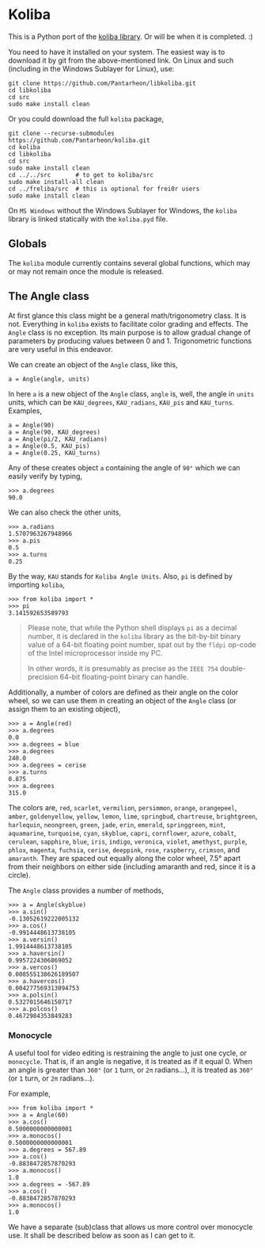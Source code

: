 # Koliba

This is a Python port of the [koliba library](https://github.com/Pantarheon/libkoliba).
Or will be when it is completed. :)

You need to have it installed on your system. The easiest way is to download it
by git from the above-mentioned link. On Linux and such (including in the Windows
Sublayer for Linux), use:

```
git clone https://github.com/Pantarheon/libkoliba.git
cd libkoliba
cd src
sudo make install clean
```

Or you could download the full `koliba` package,

```
git clone --recurse-submodules https://github.com/Pantarheon/koliba.git
cd koliba
cd libkoliba
cd src
sudo make install clean
cd ../../src       # to get to koliba/src
sudo make install-all clean
cd ../freliba/src  # this is optional for frei0r users
sudo make install clean
```

On `MS Windows` without the Windows Sublayer for Windows, the `koliba` library
is linked statically with the `koliba.pyd` file.

## Globals

The `koliba` module currently contains several global functions, which may or
may not remain once the module is released.

## The Angle class

At first glance this class might be a general math/trigonometry class. It is not.
Everything in `koliba` exists to facilitate color grading and effects. The `Angle`
class is no exception. Its main purpose is to allow gradual change of parameters
by producing values between 0 and 1. Trigonometric functions are very useful
in this endeavor.

We can create an object of the `Angle` class, like this,

```
a = Angle(angle, units)
```

In here `a` is a new object of the `Angle` class, `angle` is, well, the
angle in `units` units, which can be `KAU_degrees`, `KAU_radians`,
`KAU_pis` and `KAU_turns`. Examples,

```
a = Angle(90)
a = Angle(90, KAU_degrees)
a = Angle(pi/2, KAU_radians)
a = Angle(0.5, KAU_pis)
a = Angle(0.25, KAU_turns)
```

Any of these creates object `a` containing the angle of `90°` which we can
easily verify by typing,

```
>>> a.degrees
90.0
```

We can also check the other units,

```
>>> a.radians
1.5707963267948966
>>> a.pis
0.5
>>> a.turns
0.25
```

By the way, `KAU` stands for `Koliba Angle Units`. Also, `pi` is defined
by importing `koliba`,

```
>>> from koliba import *
>>> pi
3.141592653589793
```

> Please note, that while the Python shell displays `pi` as a decimal
> number, it is declared in the `koliba` library as the bit-by-bit
> binary value of a 64-bit floating point number, spat out by the `fldpi`
> op-code of the Intel microprocessor inside my PC.
>
> In other words, it is presumably as precise as the `IEEE 754` double-precision
> 64-bit floating-point binary can handle.

Additionally, a number of colors are defined as their angle on the color
wheel, so we can use them in creating an object of the `Angle` class
(or assign them to an existing object),

```
>>> a = Angle(red)
>>> a.degrees
0.0
>>> a.degrees = blue
>>> a.degrees
240.0
>>> a.degrees = cerise
>>> a.turns
0.875
>>> a.degrees
315.0
```

The colors are, `red`, `scarlet`, `vermilion`, `persimmon`, `orange`,
`orangepeel`, `amber`, `goldenyellow`, `yellow`, `lemon`, `lime`,
`springbud`, `chartreuse`, `brightgreen`, `harlequin`, `neongreen`,
`green`, `jade`, `erin`, `emerald`, `springgreen`, `mint`, `aquamarine`,
`turquoise`, `cyan`, `skyblue`, `capri`, `cornflower`, `azure`, `cobalt`,
`cerulean`, `sapphire`, `blue`, `iris`, `indigo`, `veronica`, `violet`,
`amethyst`, `purple`, `phlox`, `magenta`, `fuchsia`, `cerise`,
`deeppink`, `rose`, `raspberry`, `crimson`, and `amaranth`. They are
spaced out equally along the color wheel, 7.5° apart from their neighbors
on either side (including amaranth and red, since it is a circle).

The `Angle` class provides a number of methods,

```
>>> a = Angle(skyblue)
>>> a.sin()
-0.13052619222005132
>>> a.cos()
-0.9914448613738105
>>> a.versin()
1.9914448613738105
>>> a.haversin()
0.9957224306869052
>>> a.vercos()
0.008555138626189507
>>> a.havercos()
0.004277569313094753
>>> a.polsin()
0.5327015646150717
>>> a.polcos()
0.4672984353849283
```

### Monocycle

A useful tool for video editing is restraining the angle to just one
cycle, or `monocycle`. That is, if an angle is negative, it is treated
as if it equal 0. When an angle is greater than `360°` (or `1` turn, or
`2π` radians...), it is treated as `360°` (or `1` turn, or `2π` radians...).

For example,

```
>>> from koliba import *
>>> a = Angle(60)
>>> a.cos()
0.5000000000000001
>>> a.monocos()
0.5000000000000001
>>> a.degrees = 567.89
>>> a.cos()
-0.8838472857870293
>>> a.monocos()
1.0
>>> a.degrees = -567.89
>>> a.cos()
-0.8838472857870293
>>> a.monocos()
1.0
```

We have a separate (sub)class that allows us more control over monocycle
use. It shall be described below as soon as I can get to it.

